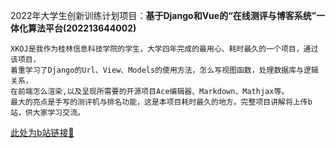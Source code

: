 2022年大学生创新训练计划项目：**基于Django和Vue的“在线测评与博客系统”一体化算法平台(202213644002)**
```
XKOJ是我作为桂林信息科技学院的学生，大学四年完成的最用心、耗时最久的一个项目，通过该项目，
着重学习了Django的Url、View、Models的使用方法，怎么写视图函数，处理数据库与逻辑关系，
在前端怎么渲染,以及呈现所需要的开源项目Ace编辑器、Markdown、Mathjax等。
最大的亮点是手写的测评机与排名功能，这是本项目耗时最久的地方。完整项目讲解将上传b站，供大家学习交流。
```
[此处为b站链接🔗](https://www.bilibili.com)